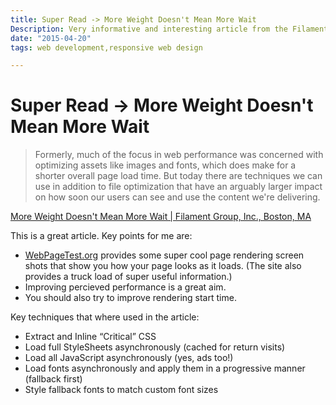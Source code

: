 ```yaml
---
title: Super Read -> More Weight Doesn't Mean More Wait
Description: Very informative and interesting article from the Filament Group about ways to increase web page performance without necessarily reducing page size.
date: "2015-04-20"
tags: web development,responsive web design

---
```


# Super Read -> More Weight Doesn't Mean More Wait

> Formerly, much of the focus in web performance was concerned with optimizing assets like images and fonts, which does make for a shorter overall page load time. But today there are techniques we can use in addition to file optimization that have an arguably larger impact on how soon our users can see and use the content we're delivering.

[More Weight Doesn't Mean More Wait | Filament Group, Inc., Boston, MA](http://www.filamentgroup.com/lab/weight-wait.html)

This is a great article. Key points for me are:

- [WebPageTest.org](http://WebPageTest.org) provides some super cool page rendering screen shots that show you how your page looks as it loads. (The site also provides a truck load of super useful information.)
- Improving percieved performance is a great aim.
- You should also try to improve rendering start time.

Key techniques that where used in the article:

- Extract and Inline “Critical” CSS
- Load full StyleSheets asynchronously (cached for return visits)
- Load all JavaScript asynchronously (yes, ads too!)
- Load fonts asynchronously and apply them in a progressive manner (fallback first)
- Style fallback fonts to match custom font sizes
